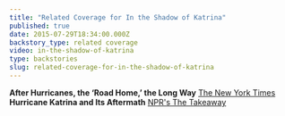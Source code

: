 ```yaml
---
title: "Related Coverage for In the Shadow of Katrina"
published: true
date: 2015-07-29T18:34:00.000Z
backstory_type: related coverage
video: in-the-shadow-of-katrina
type: backstories
slug: related-coverage-for-in-the-shadow-of-katrina
---
```


**After Hurricanes, the ‘Road Home,’ the Long Way**
[The New York Times](http://www.nytimes.com/2013/10/28/booming/after-hurricanes-the-road-home-the-long-way.html?ref=booming)
**Hurricane Katrina and Its Aftermath**
[NPR's The Takeaway](http://www.thetakeaway.org/story/retro-report-hurricane-katrina-and-its-aftermath/)

